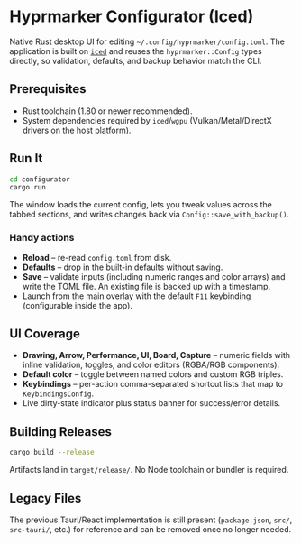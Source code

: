 # Hyprmarker Configurator (Iced)

Native Rust desktop UI for editing `~/.config/hyprmarker/config.toml`. The application is built on [`iced`](https://github.com/iced-rs/iced) and reuses the `hyprmarker::Config` types directly, so validation, defaults, and backup behavior match the CLI.

## Prerequisites

- Rust toolchain (1.80 or newer recommended).
- System dependencies required by `iced`/`wgpu` (Vulkan/Metal/DirectX drivers on the host platform).

## Run It

```bash
cd configurator
cargo run
```

The window loads the current config, lets you tweak values across the tabbed sections, and writes changes back via `Config::save_with_backup()`.

### Handy actions

- **Reload** – re-read `config.toml` from disk.
- **Defaults** – drop in the built-in defaults without saving.
- **Save** – validate inputs (including numeric ranges and color arrays) and write the TOML file. An existing file is backed up with a timestamp.
- Launch from the main overlay with the default `F11` keybinding (configurable inside the app).

## UI Coverage

- **Drawing, Arrow, Performance, UI, Board, Capture** – numeric fields with inline validation, toggles, and color editors (RGBA/RGB components).
- **Default color** – toggle between named colors and custom RGB triples.
- **Keybindings** – per-action comma-separated shortcut lists that map to `KeybindingsConfig`.
- Live dirty-state indicator plus status banner for success/error details.

## Building Releases

```bash
cargo build --release
```

Artifacts land in `target/release/`. No Node toolchain or bundler is required.

## Legacy Files

The previous Tauri/React implementation is still present (`package.json`, `src/`, `src-tauri/`, etc.) for reference and can be removed once no longer needed.
